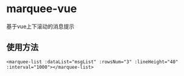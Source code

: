 # marquee-vue
基于vue上下滚动的消息提示

## 使用方法

```
<marquee-list :dataList="msgList" :rowsNum="3" :lineHeight="40" :interval="1000"></marquee-list>
```

